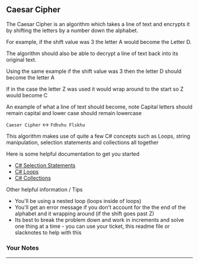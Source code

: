 ## **Caesar Cipher**

The Caesar Cipher is an algorithm which takes a line of text and encrypts it by shifting the letters by a number down the alphabet.

For example, if the shift value was 3 the letter A would become the Letter D.

The algorithm should also be able to decrypt a line of text back into its original text.

Using the same example if the shift value was 3 then the letter D should become the letter A

If in the case the letter Z was used it would wrap around to the start so Z would become C

An example of what a line of text should become, note Capital letters should remain capital and lower case should remain lowercase

``` Caeser Cipher ``` <-> ``` Fdhvhu Flskhu ```

This algorithm makes use of quite a few C# concepts such as Loops, string manipulation, selection statements and collections all together 

Here is some helpful documentation to get you started

- [C# Selection Statements](https://learn.microsoft.com/en-us/dotnet/csharp/language-reference/statements/selection-statements)
- [C# Loops](https://learn.microsoft.com/en-us/dotnet/csharp/language-reference/statements/iteration-statements)
- [C# Collections](https://learn.microsoft.com/en-us/dotnet/csharp/language-reference/builtin-types/collections)

Other helpful information / Tips

- You'll be using a nested loop (loops inside of loops)
- You'll get an error message if you don't account for the the end of the alphabet and it wrapping around (if the shift goes past Z)
- Its best to break the problem down and work in increments and solve one thing at a time - you can use your ticket, this readme file or slacknotes to help with this

### Your Notes
---
